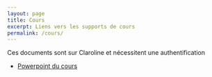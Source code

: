 ```yaml
---
layout: page
title: Cours
excerpt: Liens vers les supports de cours
permalink: /cours/
---
```


Ces documents sont sur Claroline et nécessitent une authentification

* [Powerpoint du cours](https://clarolineconnect.univ-lyon1.fr/resource/open/file/3545303)
